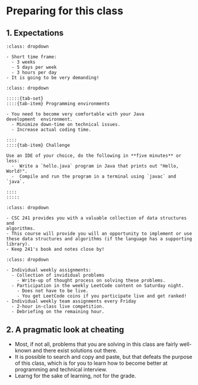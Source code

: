 # Preparing for this class

## 1. Expectations

```{admonition} Short time frame
:class: dropdown

- Short time frame: 
  - 3 weeks
  - 5 days per week
  - 3 hours per day
- It is going to be very demanding! 

```

```{admonition} Know your IDE
:class: dropdown

:::::{tab-set}
::::{tab-item} Programming environments

- You need to become very comfortable with your Java 
development  environment. 
  - Minimize down-time on technical issues. 
  - Increase actual coding time. 

::::
::::{tab-item} Challenge

Use an IDE of your choice, do the following in **five minutes** or less:
  -  Write a `hello.java` program in Java that prints out "Hello, World!". 
  -  Compile and run the program in a terminal using `javac` and `java`. 

::::
:::::

```

```{admonition} Know your data structures and algorithms
:class: dropdown

- CSC 241 provides you with a valuable collection of data structures and
algorithms. 
- This course will provide you will an opportunity to implement or use 
these data structures and algorithms (if the language has a supporting 
library).
- Keep 241's book and notes close by!

```

```{admonition} Weekly assignment plan
:class: dropdown

- Individual weekly assignments:
  - Collection of invididual problems
    - Write-up of thought process on solving these problems.
  - Participation in the weekly LeetCode content on Saturday night. 
    - Does not have to be live. 
    - You get LeetCode coins if you participate live and get ranked!
- Individual weekly team assignments every Friday
  - 2-hour in-class live competition.
  - Debriefing on the remaining hour.  

```

## 2. A pragmatic look at cheating

- Most, if not all, problems that you are solving in this class are fairly
well-known and there exist solutions out there. 
- It is possible to search and copy and paste, but that defeats the purpose
of this class, which is for you to learn how to become better at programming
and technical interview. 
- Learng for the sake of learning, not for the grade. 


